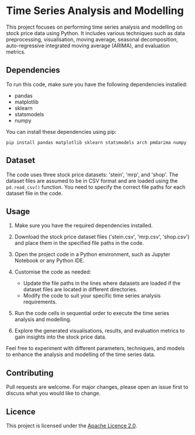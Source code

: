 # Time Series Analysis and Modelling

This project focuses on performing time series analysis and modelling on stock price data using Python. It includes various techniques such as data preprocessing, visualisation, moving average, seasonal decomposition, auto-regressive integrated moving average (ARIMA), and evaluation metrics.

## Dependencies

To run this code, make sure you have the following dependencies installed:

- pandas
- matplotlib
- sklearn
- statsmodels
- numpy

You can install these dependencies using pip:

```
pip install pandas matplotlib sklearn statsmodels arch pmdarima numpy
```

## Dataset

The code uses three stock price datasets: 'stein', 'mrp', and 'shop'. The dataset files are assumed to be in CSV format and are loaded using the `pd.read_csv()` function. You need to specify the correct file paths for each dataset file in the code.

## Usage

1. Make sure you have the required dependencies installed.

2. Download the stock price dataset files ('stein.csv', 'mrp.csv', 'shop.csv') and place them in the specified file paths in the code.

3. Open the project code in a Python environment, such as Jupyter Notebook or any Python IDE.

4. Customise the code as needed:
   - Update the file paths in the lines where datasets are loaded if the dataset files are located in different directories.
   - Modify the code to suit your specific time series analysis requirements.

5. Run the code cells in sequential order to execute the time series analysis and modelling.

6. Explore the generated visualisations, results, and evaluation metrics to gain insights into the stock price data.

Feel free to experiment with different parameters, techniques, and models to enhance the analysis and modelling of the time series data.

## Contributing

Pull requests are welcome. For major changes, please open an issue first to discuss what you would like to change.

## Licence

This project is licensed under the [Apache Licence 2.0](http://www.apache.org/licenses/).
